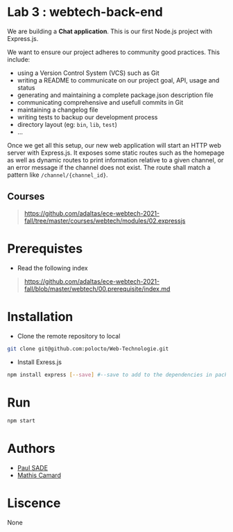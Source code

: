 # Lab 3 : webtech-back-end

We are building a **Chat application**. This is our first Node.js project with Express.js.

We want to ensure our project adheres to community good practices. This include:

- using a Version Control System (VCS) such as Git
- writing a README to communicate on our project goal, API, usage and status
- generating and maintaining a complete package.json description file
- communicating comprehensive and usefull commits in Git
- maintaining a changelog file
- writing tests to backup our development process
- directory layout (eg: `bin`, `lib`, `test`)
- ...

Once we get all this setup, our new web application will start an HTTP web server with Express.js. It exposes some static routes such as the homepage as well as dynamic routes to print information relative to a given channel, or an error message if the channel does not exist. The route shall match a pattern like `/channel/{channel_id}`.
## Courses
> https://github.com/adaltas/ece-webtech-2021-fall/tree/master/courses/webtech/modules/02.expressjs

# Prerequistes
- Read the following index
> https://github.com/adaltas/ece-webtech-2021-fall/blob/master/webtech/00.prerequisite/index.md

# Installation
- Clone the remote repository to local
```sh
git clone git@github.com:polocto/Web-Technologie.git
```
- Install Exress.js
```sh
npm install express [--save] #--save to add to the dependencies in package.json
```

# Run
```sh
npm start
```

# Authors
- [Paul SADE](mailto:paul.sade@edu.ece.fr)
- [Mathis Camard](mailto:mathis.camard@edu.ece.fr)

# Liscence
None
